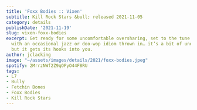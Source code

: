 ```yaml
---
title: 'Foxx Bodies :: Vixen'
subtitle: Kill Rock Stars &bull; released 2021-11-05
category: details
publishDate: '2021-11-19'
slug: vixen-foxx-bodies
excerpt: Get ready for some uncomfortable oversharing, set to the tune of early grunge,
  with an occasional jazz or doo-wop idiom thrown in… it’s a bit of uneasy listening
  but it gets its hooks into you.
author: jclacking
image: "~/assets/images/details/2021/foxx-bodies.jpeg"
spotify: 2MrrzNWf2Z9qOPyO44F8RU
tags:
- L7
- Bully
- Fetchin Bones
- Foxx Bodies
- Kill Rock Stars
---
```


